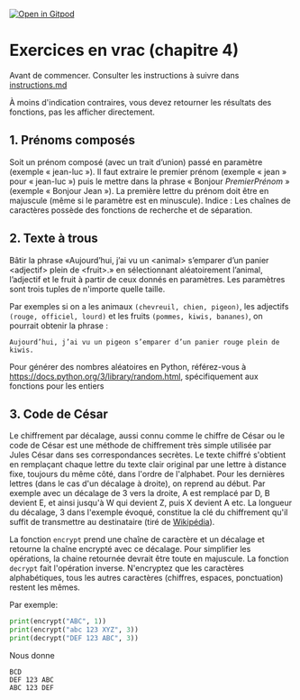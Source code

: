 [![Open in Gitpod](https://gitpod.io/button/open-in-gitpod.svg)](https://gitpod-redirect-0.herokuapp.com/)

# Exercices en vrac (chapitre 4)

Avant de commencer. Consulter les instructions à suivre dans [instructions.md](instructions.md)

À moins d'indication contraires, vous devez retourner les résultats des fonctions, pas les afficher directement.

## 1. Prénoms composés

Soit un prénom composé (avec un trait d’union) passé en paramètre (exemple « jean-luc »). Il faut extraire le premier prénom (exemple « jean » pour « jean-luc ») puis le mettre dans la phrase « Bonjour *PremierPrénom* » (exemple « Bonjour Jean »). La première lettre du prénom doit être en majuscule (même si le paramètre est en minuscule). Indice : Les chaînes de caractères possède des fonctions de recherche et de séparation.

## 2. Texte à trous

Bâtir la phrase «Aujourd’hui, j’ai vu un \<animal\> s’emparer d’un panier \<adjectif\> plein de \<fruit\>.» en sélectionnant aléatoirement l’animal, l’adjectif et le fruit à partir de ceux donnés en paramètres. Les paramètres sont trois tuples de n'importe quelle taille.

Par exemples si on a les animaux `(chevreuil, chien, pigeon)`, les adjectifs `(rouge, officiel, lourd)` et les fruits `(pommes, kiwis, bananes)`, on pourrait obtenir la phrase :
```
Aujourd’hui, j’ai vu un pigeon s’emparer d’un panier rouge plein de kiwis.
```

Pour générer des nombres aléatoires en Python, référez-vous à https://docs.python.org/3/library/random.html, spécifiquement aux fonctions pour les entiers

## 3. Code de César

Le chiffrement par décalage, aussi connu comme le chiffre de César ou le code de César est une méthode de chiffrement très simple utilisée par Jules César dans ses correspondances secrètes. Le texte chiffré s'obtient en remplaçant chaque lettre du texte clair original par une lettre à distance fixe, toujours du même côté, dans l'ordre de l'alphabet. Pour les dernières lettres (dans le cas d'un décalage à droite), on reprend au début. Par exemple avec un décalage de 3 vers la droite, A est remplacé par D, B devient E, et ainsi jusqu'à W qui devient Z, puis X devient A etc. La longueur du décalage, 3 dans l'exemple évoqué, constitue la clé du chiffrement qu'il suffit de transmettre au destinataire (tiré de [Wikipédia](https://fr.wikipedia.org/wiki/Chiffrement_par_d%C3%A9calage)).

La fonction `encrypt` prend une chaîne de caractère et un décalage et retourne la chaîne encrypté avec ce décalage. Pour simplifier les opérations, la chaine retournée devrait être toute en majuscule. La fonction `decrypt` fait l'opération inverse. N'encryptez que les caractères alphabétiques, tous les autres caractères (chiffres, espaces, ponctuation) restent les mêmes.

Par exemple:
```python
print(encrypt("ABC", 1))
print(encrypt("abc 123 XYZ", 3))
print(decrypt("DEF 123 ABC", 3))
```
Nous donne
```
BCD
DEF 123 ABC
ABC 123 DEF
```

